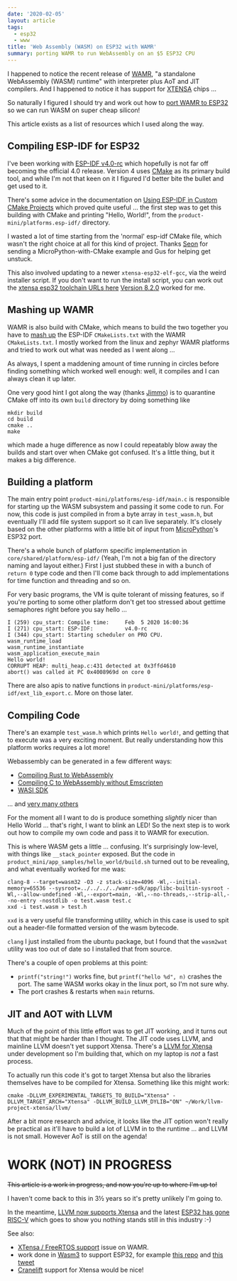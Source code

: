 ```yaml
---
date: '2020-02-05'
layout: article
tags:
  - esp32
  - www
title: 'Web Assembly (WASM) on ESP32 with WAMR'
summary: porting WAMR to run WebAssembly on an $5 ESP32 CPU
---
```


I happened to notice the recent release of 
[WAMR](https://github.com/bytecodealliance/wasm-micro-runtime),
"a standalone WebAssembly (WASM) runtime" with interpreter plus
AoT and JIT compilers.  And I happened to notice it has support
for [XTENSA](https://en.wikipedia.org/wiki/Tensilica) chips ...

So naturally I figured I should try and work out how to
[port WAMR to ESP32](https://github.com/nickzoic/wasm-micro-runtime/tree/wamr-for-esp-idf)
so we can run WASM on super cheap silicon!

This article exists as a list of resources which I used along the way.

## Compiling ESP-IDF for ESP32

I've been working with [ESP-IDF v4.0-rc](https://github.com/espressif/esp-idf/tree/v4.0-rc)
which hopefully is not far off becoming the official 4.0 release.  Version 4 uses
[CMake](https://cmake.org/) as its primary build tool, and while I'm not that keen on it
I figured I'd better bite the bullet and get used to it.

There's some advice in the documentation on
[Using ESP-IDF in Custom CMake Projects](https://docs.espressif.com/projects/esp-idf/en/latest/api-guides/build-system.html#using-esp-idf-in-custom-cmake-projects)
which proved quite useful ... the first step was to get this building with CMake and 
printing "Hello, World!", from the `product-mini/platforms.esp-idf/` directory.

I wasted a lot of time starting from the 'normal' esp-idf CMake file, which wasn't the
right choice at all for this kind of project.
Thanks [Seon](https://unexpectedmaker.com/) for sending a MicroPython-with-CMake example
and Gus for helping get unstuck.

This also involved updating to a newer `xtensa-esp32-elf-gcc`, via the weird
installer script.  If you don't want to run the install script, you can work out the
[xtensa esp32 toolchain URLs here](https://github.com/espressif/esp-idf/blob/master/tools/tools.json)
[Version 8.2.0](https://dl.espressif.com/dl/xtensa-esp32s2-elf-gcc8_2_0-esp-2019r2-linux-amd64.tar.gz)
worked for me.

## Mashing up WAMR

WAMR is also build with CMake, which means to build the two together you have to
[mash up](http://www.djbc.net/index.html#)
the ESP-IDF `CMakeLists.txt` with the WAMR `CMakeLists.txt`.  I mostly worked
from the linux and zephyr WAMR platforms and tried to work out what was needed as I 
went along ...

As always, I spent a maddening amount of time running in circles before finding 
something which worked well enough:  well, it compiles and I can always clean it up later.

One very good hint I got along the way (thanks [Jimmo](https://github.com/jimmo/))
is to quarantine CMake off into its own `build` directory by doing something like

```
mkdir build
cd build
cmake ..
make 
```

which made a huge difference as now I could repeatably blow away the builds and start
over when CMake got confused.  It's a little thing, but it makes a big difference.

## Building a platform

The main entry point `product-mini/platforms/esp-idf/main.c` is responsible for starting
up the WASM subsystem and passing it some code to run.  For now, this code is just compiled
in from a byte array in `test_wasm.h`, but eventually I'll add file system support so it can
live separately.  It's closely based on the other platforms with a little bit of input
from [MicroPython](https://micropython.org/)'s ESP32 port.

There's a whole bunch of platform specific implementation in `core/shared/platform/esp-idf/`
(Yeah, I'm not a big fan of the directory naming and layout either.)
First I just stubbed these in with a bunch of `return 0` type code and then I'll come back
through to add implementations for time function and threading and so on.

For very basic programs, the VM is quite tolerant of missing features, so if you're porting
to some other platform don't get too stressed about gettime semaphores right before you
say hello ...

```
I (259) cpu_start: Compile time:     Feb  5 2020 16:00:36
I (271) cpu_start: ESP-IDF:          v4.0-rc
I (344) cpu_start: Starting scheduler on PRO CPU.
wasm_runtime_load
wasm_runtime_instantiate
wasm_application_execute_main
Hello world!
CORRUPT HEAP: multi_heap.c:431 detected at 0x3ffd4610
abort() was called at PC 0x4008969d on core 0
```

There are also apis to native functions in `product-mini/platforms/esp-idf/ext_lib_export.c`.
More on those later.

## Compiling Code

There's an example `test_wasm.h` which prints `Hello world!`, and getting that to execute was
a very exciting moment.  But really understanding how this platform works requires a lot more!

Webassembly can be generated in a few different ways:

* [Compiling Rust to WebAssembly](https://developer.mozilla.org/en-US/docs/WebAssembly/Rust_to_wasm)
* [Compiling C to WebAssembly without Emscripten](https://dassur.ma/things/c-to-webassembly/)
* [WASI SDK](https://github.com/CraneStation/wasi-sdk)

... and [very many others](https://github.com/appcypher/awesome-wasm-langs)

For the moment all I want to do is produce something *slightly* nicer than Hello World ...
that's right, I want to blink an LED!  So the next step is to work out how to compile my
own code and pass it to WAMR for execution.

This is where WASM gets a little ... confusing.
It's surprisingly low-level, with things like `__stack_pointer` exposed.
But the code in `product_mini/app_samples/hello_world/build.sh` turned
out to be revealing, and what eventually worked for me was:

```
clang-8 --target=wasm32 -O3 -z stack-size=4096 -Wl,--initial-memory=65536 --sysroot=../../../../wamr-sdk/app/libc-builtin-sysroot -Wl,--allow-undefined -Wl,--export=main, -Wl,--no-threads,--strip-all,--no-entry -nostdlib -o test.wasm test.c
xxd -i test.wasm > test.h
```

`xxd` is a very useful file transforming utility, which in this case is used to spit out a header-file formatted version of the wasm bytecode.

`clang` I just installed from the ubuntu package, but I found that
the `wasm2wat` utility was too out of date so I installed that from
source.

There's a couple of open problems at this point:

* `printf("string!")` works fine, but `printf("hello %d", n)`
  crashes the port.
  The same WASM works okay in the linux port, so I'm not sure why.
* The port crashes & restarts when `main` returns.


## JIT and AOT with LLVM

Much of the point of this little effort was to get JIT working,
and it turns out that that might be harder than I thought.
The JIT code uses LLVM, and mainline LLVM doesn't yet support Xtensa.
There's a [LLVM for Xtensa](https://github.com/espressif/llvm-project)
under development so I'm building that, which on my laptop is
*not* a fast process.

To actually run this code it's got to target Xtensa but also the
libraries themselves have to be compiled for Xtensa.
Something like this might work:

```
cmake -DLLVM_EXPERIMENTAL_TARGETS_TO_BUILD="Xtensa" -DLLVM_TARGET_ARCH="Xtensa" -DLLVM_BUILD_LLVM_DYLIB="ON" ~/Work/llvm-project-xtensa/llvm/
```

After a bit more research and advice, it looks like the JIT option won't really 
be practical as it'll have to build a lot of LLVM in to the runtime ... and LLVM
is not small.  However AoT is still on the agenda!

# WORK (NOT) IN PROGRESS

~~This article is a work in progress, and now you're up to where I'm up to!~~

I haven't come back to this in 3½ years so it's pretty unlikely I'm going to.

In the meantime, [LLVM now supports Xtensa](https://github.com/llvm/llvm-project/tree/main/llvm/lib/Target/Xtensa)
and the latest [ESP32 has gone RISC-V](https://www.espressif.com/en/products/socs/esp32-c3)
which goes to show you nothing stands still in this industry :-)

See also:

* [XTensa / FreeRTOS support](https://github.com/bytecodealliance/wasm-micro-runtime/issues/134) issue on WAMR.
* work done in [Wasm3](https://github.com/wasm3/wasm3) to support ESP32,
  for example [this repo](https://github.com/vshymanskyy/Wasm3_RGB_Lamp)
  and [this tweet](https://twitter.com/alvaroviebrantz/status/1221618910803513344)
* [Cranelift](https://cranelift.dev/) support for Xtensa would be nice!
